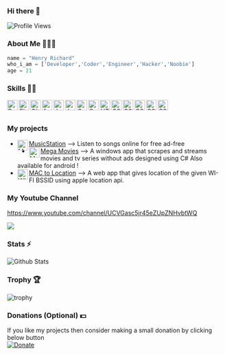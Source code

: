 ### Hi there 👋

![Profile Views](https://hits.seeyoufarm.com/api/count/incr/badge.svg?url=https://github.com/Eyepatch72/&title=Profile%20Views)

### About Me 🙋🏻‍♂️
```python
name = "Henry Richard"
who_i_am = ['Developer','Coder','Engineer','Hacker','Noobie']
age = 21
```

### Skills 👨‍💻
<img align="left" alt="Python" width="24px" src="https://cdn.jsdelivr.net/npm/simple-icons@3.2.0/icons/python.svg" />
<img align="left" alt="Flask" width="24px" src="https://cdn.jsdelivr.net/npm/simple-icons@3.2.0/icons/flask.svg" />
<img align="left" alt="GitHub" width="24px" src="https://cdn.jsdelivr.net/npm/simple-icons@3.2.0/icons/github.svg" />
<img align="left" alt="Android" width="24px" src="https://cdn.jsdelivr.net/npm/simple-icons@3.2.0/icons/android.svg" />
<img align="left" alt="JavaScript" width="24px" src="https://cdn.jsdelivr.net/npm/simple-icons@3.2.0/icons/javascript.svg" />
<img align="left" alt="Java" width="24px" src="https://cdn.jsdelivr.net/npm/simple-icons@3.2.0/icons/java.svg" />
<img align="left" alt="C" width="24px" src="https://cdn.jsdelivr.net/npm/simple-icons@3.2.0/icons/c.svg" />
<img align="left" alt="C++" width="24px" src="https://cdn.jsdelivr.net/npm/simple-icons@3.2.0/icons/cplusplus.svg" />
<img align="left" alt="HTML" width="24px" src="https://cdn.jsdelivr.net/npm/simple-icons@3.2.0/icons/html5.svg" />
<img align="left" alt="CSS" width="24px" src="https://cdn.jsdelivr.net/npm/simple-icons@3.2.0/icons/css3.svg" />
<img align="left" alt="CSS" width="24px" src="https://cdn.jsdelivr.net/npm/simple-icons@3.2.0/icons/lua.svg" />
<img align="left" alt="CSS" width="24px" src="https://cdn.jsdelivr.net/npm/simple-icons@3.2.0/icons/powershell.svg" />
<img align="left" alt="CSS" width="24px" src="https://cdn.jsdelivr.net/npm/simple-icons@3.2.0/icons/godotengine.svg" />
<img align="left" alt="CSS" width="24px" src="https://cdn.jsdelivr.net/npm/simple-icons@3.2.0/icons/linux.svg" />

</br>
</br>

### My projects
* <img align="left" alt="Music" width="24px" src="https://img.icons8.com/color/music" /> [MusicStation](https://music-station-flask-app.vercel.app/home?lang=english) --> Listen to songs online for free ad-free
* <img align="left" alt="Movie stream" width="24px" src="https://img.icons8.com/color/movie" /> [Mega Movies](https://www.henry-richard2k.ml/Projects/Mega%20Movies/) --> A windows app that scrapes and streams movies and tv series without ads designed using C# Also available for android !
* <img align="left" alt="WIFI Mac" width="24px" src="https://img.icons8.com/doodle/2x/user-location.png" /> [MAC to Location](https://www.henry-richard2k.ml/Projects/Mac-Location/) --> A web app that gives location of the given WI-FI BSSID using apple location api.

### My Youtube Channel
https://www.youtube.com/channel/UCVGasc5jr45eZUpZNHvbtWQ

[![](https://img.shields.io/youtube/channel/subscribers/UCVGasc5jr45eZUpZNHvbtWQ?style=social)](https://www.youtube.com/channel/UCVGasc5jr45eZUpZNHvbtWQ)

### Stats ⚡️
![Github Stats](https://readmestats.vercel.app/api?username=henry-richard7&show_icons=true&title_color=333&icon_color=333&count_private=true&include_all_commits=true)

### Trophy 🏆
![trophy](https://github-profile-trophy.vercel.app/?username=henry-richard7&theme=gruvbox)

### Donations (Optional) 💵
If you like my projects then consider making a small donation by clicking below button
<br/>
[![Donate](https://img.shields.io/badge/Donate-PayPal-blue.svg)](https://www.paypal.com/paypalme/henryrics)
